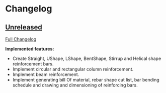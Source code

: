 # Changelog

## [Unreleased](https://github.com/amrit3701/FreeCAD-Reinforcement/tree/HEAD)

[Full Changelog](https://github.com/amrit3701/FreeCAD-Reinforcement/compare/421c376da219c2872428a89190b4cc2a6f310737...HEAD)

**Implemented features:**

- Create Straight, UShape, LShape,  BentShape, Stirrup and Helical shape reinforcement bars.
- Implement circular and rectangular column reinforcement.
- Implement beam reinforcement.
- Implement generating bill Of material, rebar shape cut list, bar bending schedule and drawing and dimensioning of reinforcing bars.
